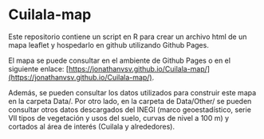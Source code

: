 # Cuilala-map

Este repositorio contiene un script en R para crear un archivo html de un mapa leaflet y hospedarlo en github utilizando Github Pages.

El mapa se puede consultar en el ambiente de Github Pages o en el siguiente enlace: [https://jonathanvsv.github.io/Cuilala-map/](https://jonathanvsv.github.io/Cuilala-map/).

Además, se pueden consultar los datos utilizados para construir este mapa en la carpeta Data/. Por otro lado, en la carpeta de Data/Other/ se pueden consultar otros datos descargados del INEGI (marco geoestadístico, serie VII tipos de vegetación y usos del suelo, curvas de nivel a 100 m) y cortados al área de interés (Cuilala y alrededores).